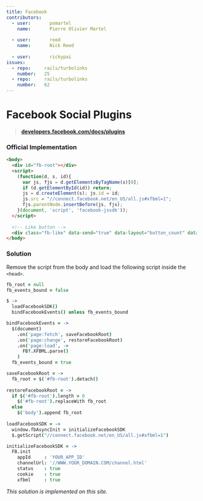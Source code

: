 ```yaml
---
title: Facebook
contributors:
  - user:       pomartel
    name:       Pierre Olivier Martel
    
  - user:       reed
    name:       Nick Reed
    
  - user:       rickypai
issues:
  - repo:     rails/turbolinks
    number:   25
  - repo:     rails/turbolinks
    number:   62
---
```


# Facebook Social Plugins

> **[developers.facebook.com/docs/plugins](http://developers.facebook.com/docs/plugins)**

### Official Implementation 

```html
<body>
  <div id="fb-root"></div>
  <script>
    (function(d, s, id){
      var js, fjs = d.getElementsByTagName(s)[0];
      if (d.getElementById(id)) return;
      js = d.createElement(s); js.id = id;
      js.src = "//connect.facebook.net/en_US/all.js#xfbml=1";
      fjs.parentNode.insertBefore(js, fjs);
    }(document, 'script', 'facebook-jssdk'));
  </script>
  
  <!-- Like button -->
  <div class="fb-like" data-send="true" data-layout="button_count" data-width="450" data-show-faces="true"></div>
</body>
```

### Solution

Remove the script from the body and load the following script inside the `<head>`.

```coffeescript
fb_root = null
fb_events_bound = false

$ ->
  loadFacebookSDK()
  bindFacebookEvents() unless fb_events_bound

bindFacebookEvents = ->
  $(document)
    .on('page:fetch', saveFacebookRoot)
    .on('page:change', restoreFacebookRoot)
    .on('page:load', ->
      FB?.XFBML.parse()
    )
  fb_events_bound = true

saveFacebookRoot = ->
  fb_root = $('#fb-root').detach()
  
restoreFacebookRoot = ->
  if $('#fb-root').length > 0
    $('#fb-root').replaceWith fb_root
  else
    $('body').append fb_root
  
loadFacebookSDK = ->
  window.fbAsyncInit = initializeFacebookSDK
  $.getScript("//connect.facebook.net/en_US/all.js#xfbml=1")

initializeFacebookSDK = ->
  FB.init
    appId     : 'YOUR_APP_ID'
    channelUrl: '//WWW.YOUR_DOMAIN.COM/channel.html'
    status    : true
    cookie    : true
    xfbml     : true
```

*This solution is implemented on this site.*

